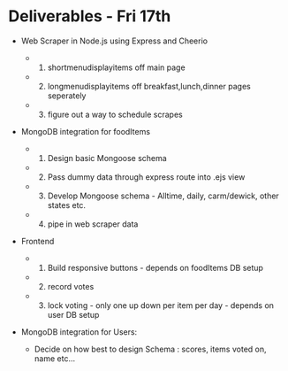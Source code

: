 # Deliverables - Fri 17th

* Web Scraper in Node.js using Express and Cheerio
    * 1) shortmenudisplayitems off main page
    * 2) longmenudisplayitems off breakfast,lunch,dinner pages seperately
    * 3) figure out a way to schedule scrapes

* MongoDB integration for foodItems
    * 1) Design basic Mongoose schema
    * 2) Pass dummy data through express route into .ejs view
    * 3) Develop Mongoose schema - Alltime, daily, carm/dewick, other states etc.
    * 4) pipe in web scraper data

* Frontend
    * 1) Build responsive buttons - depends on foodItems DB setup
    * 2) record votes
    * 3) lock voting - only one up down per item per day - depends on user DB setup

* MongoDB integration for Users:
    * Decide on how best to design Schema : scores, items voted on, name etc...